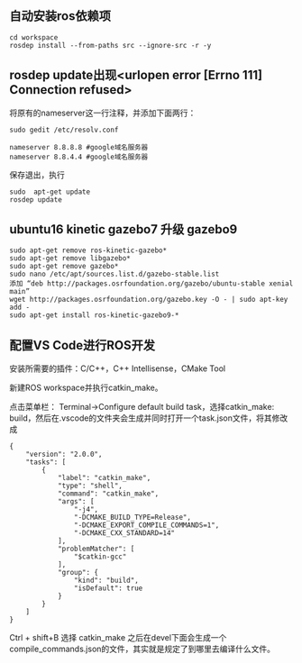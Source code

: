## 自动安装ros依赖项

```
cd workspace
rosdep install --from-paths src --ignore-src -r -y
```

## rosdep update出现<urlopen error [Errno 111] Connection refused>

将原有的nameserver这一行注释，并添加下面两行：

```
sudo gedit /etc/resolv.conf

nameserver 8.8.8.8 #google域名服务器
nameserver 8.8.4.4 #google域名服务器
```

保存退出，执行

```
sudo  apt-get update
rosdep update
```

## ubuntu16 kinetic gazebo7 升级 gazebo9

```
sudo apt-get remove ros-kinetic-gazebo*
sudo apt-get remove libgazebo*
sudo apt-get remove gazebo*
sudo nano /etc/apt/sources.list.d/gazebo-stable.list
添加 “deb http://packages.osrfoundation.org/gazebo/ubuntu-stable xenial main”
wget http://packages.osrfoundation.org/gazebo.key -O - | sudo apt-key add -
sudo apt-get install ros-kinetic-gazebo9-*
```

## 配置VS Code进行ROS开发

安装所需要的插件：C/C++，C++ Intellisense，CMake Tool

新建ROS workspace并执行catkin_make。

点击菜单栏： Terminal->Configure default build task，选择catkin_make: build，然后在.vscode的文件夹会生成并同时打开一个task.json文件，将其修改成

```
{
	"version": "2.0.0",
	"tasks": [
		{
			"label": "catkin_make",
			"type": "shell",
			"command": "catkin_make",
			"args": [
				"-j4",
				"-DCMAKE_BUILD_TYPE=Release",
				"-DCMAKE_EXPORT_COMPILE_COMMANDS=1",
				"-DCMAKE_CXX_STANDARD=14"
			],
			"problemMatcher": [
				"$catkin-gcc"
			],
			"group": {
				"kind": "build",
				"isDefault": true
			}
		}
	]
}
```

Ctrl + shift+B 选择 catkin_make 之后在devel下面会生成一个compile_commands.json的文件，其实就是规定了到哪里去编译什么文件。